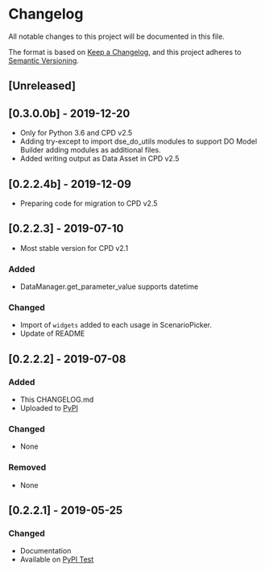 # Changelog
All notable changes to this project will be documented in this file.

The format is based on [Keep a Changelog](https://keepachangelog.com/en/1.0.0/),
and this project adheres to [Semantic Versioning](https://semver.org/spec/v2.0.0.html).

## [Unreleased]

## [0.3.0.0b] - 2019-12-20
- Only for Python 3.6 and CPD v2.5
- Adding try-except to import dse_do_utils modules to support DO Model Builder adding modules as additional files.
- Added writing output as Data Asset in CPD v2.5

## [0.2.2.4b] - 2019-12-09
- Preparing code for migration to CPD v2.5

## [0.2.2.3] - 2019-07-10
- Most stable version for CPD v2.1
### Added
- DataManager.get_parameter_value supports datetime

### Changed
- Import of `widgets` added to each usage in ScenarioPicker. 
- Update of README

## [0.2.2.2] - 2019-07-08
### Added
- This CHANGELOG.md
- Uploaded to [PyPI](pypi.org)

### Changed
- None

### Removed
- None

## [0.2.2.1] - 2019-05-25
### Changed
- Documentation
- Available on [PyPI Test](test.pypi.org)



